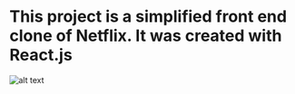 # This project is a simplified front end clone of Netflix. It was created with React.js

![alt text](Homepage.png)
